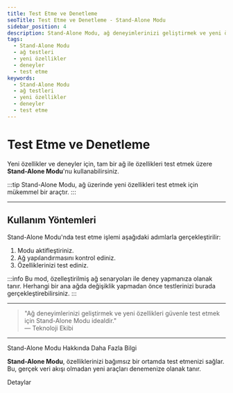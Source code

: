 ```yaml
---
title: Test Etme ve Denetleme
seoTitle: Test Etme ve Denetleme - Stand-Alone Modu
sidebar_position: 4
description: Stand-Alone Modu, ağ deneyimlerinizi geliştirmek ve yeni özellikleri güvenle test etmek için idealdir. Bu yazıda, bu modun nasıl kullanılacağı ve avantajları hakkında bilgi bulacaksınız.
tags: 
  - Stand-Alone Modu
  - ağ testleri
  - yeni özellikler
  - deneyler
  - test etme
keywords: 
  - Stand-Alone Modu
  - ağ testleri
  - yeni özellikler
  - deneyler
  - test etme
---
```


# Test Etme ve Denetleme

Yeni özellikler ve deneyler için, tam bir ağ ile özellikleri test etmek üzere **Stand-Alone Modu**'nu kullanabilirsiniz.

:::tip
Stand-Alone Modu, ağ üzerinde yeni özellikleri test etmek için mükemmel bir araçtır.
:::

---

## Kullanım Yöntemleri

Stand-Alone Modu'nda test etme işlemi aşağıdaki adımlarla gerçekleştirilir:

1. Modu aktifleştiriniz.
2. Ağ yapılandırmasını kontrol ediniz.
3. Özelliklerinizi test ediniz.

:::info
Bu mod, özelleştirilmiş ağ senaryoları ile deney yapmanıza olanak tanır. Herhangi bir ana ağda değişiklik yapmadan önce testlerinizi burada gerçekleştirebilirsiniz.
:::

---

> "Ağ deneyimlerinizi geliştirmek ve yeni özellikleri güvenle test etmek için Stand-Alone Modu idealdir."  
> — Teknoloji Ekibi

---

Stand-Alone Modu Hakkında Daha Fazla Bilgi

**Stand-Alone Modu**, özelliklerinizi bağımsız bir ortamda test etmenizi sağlar. Bu, gerçek veri akışı olmadan yeni araçları denemenize olanak tanır.


Detaylar

